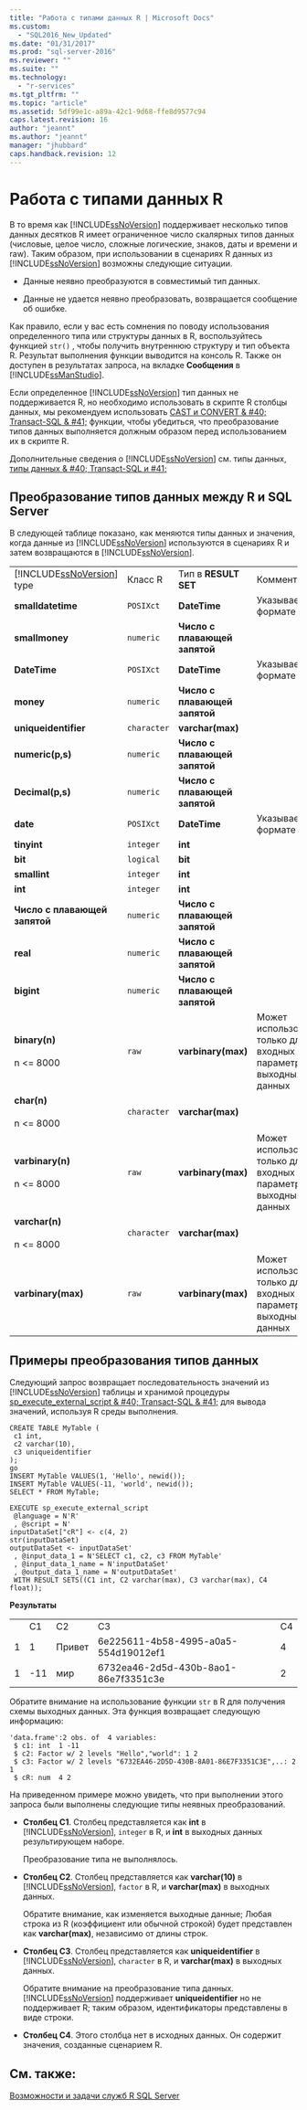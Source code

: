 ```yaml
---
title: "Работа с типами данных R | Microsoft Docs"
ms.custom: 
  - "SQL2016_New_Updated"
ms.date: "01/31/2017"
ms.prod: "sql-server-2016"
ms.reviewer: ""
ms.suite: ""
ms.technology: 
  - "r-services"
ms.tgt_pltfrm: ""
ms.topic: "article"
ms.assetid: 5df99e1c-a89a-42c1-9d68-ffe8d9577c94
caps.latest.revision: 16
author: "jeannt"
ms.author: "jeannt"
manager: "jhubbard"
caps.handback.revision: 12
---
```

# Работа с типами данных R
  В то время как [!INCLUDE[ssNoVersion](../../includes/ssnoversion-md.md)] поддерживает несколько типов данных десятков R имеет ограниченное число скалярных типов данных (числовые, целое число, сложные логические, знаков, даты и времени и raw). Таким образом, при использовании в сценариях R данных из  [!INCLUDE[ssNoVersion](../../includes/ssnoversion-md.md)] возможны следующие ситуации.  
  
-   Данные неявно преобразуются в совместимый тип данных.  
  
-   Данные не удается неявно преобразовать, возвращается сообщение об ошибке.  
  
 Как правило, если у вас есть сомнения по поводу использования определенного типа или структуры данных в R, воспользуйтесь функцией  `str()` , чтобы получить внутреннюю структуру и тип объекта R. Результат выполнения функции выводится на консоль R. Также он доступен в результатах запроса, на вкладке **Сообщения** в [!INCLUDE[ssManStudio](../../includes/ssmanstudio-md.md)].  
  
 Если определенное [!INCLUDE[ssNoVersion](../../includes/ssnoversion-md.md)] тип данных не поддерживается R, но необходимо использовать в скрипте R столбцы данных, мы рекомендуем использовать [CAST и CONVERT & #40; Transact-SQL & #41;](../../t-sql/functions/cast-and-convert-transact-sql.md) функции, чтобы убедиться, что преобразование типов данных выполняется должным образом перед использованием их в скрипте R.  
  
 Дополнительные сведения о [!INCLUDE[ssNoVersion](../../includes/ssnoversion-md.md)] см. типы данных, [типы данных & #40; Transact-SQL и #41;](../../t-sql/data-types/data-types-transact-sql.md)  
  
## Преобразование типов данных между R и SQL Server  
 В следующей таблице показано, как меняются типы данных и значения, когда данные из [!INCLUDE[ssNoVersion](../../includes/ssnoversion-md.md)] используются в сценариях R и затем возвращаются в [!INCLUDE[ssNoVersion](../../includes/ssnoversion-md.md)].  
  
|||||  
|-|-|-|-|  
|[!INCLUDE[ssNoVersion](../../includes/ssnoversion-md.md)] type|Класс R|Тип в **RESULT SET**|Комментарии|  
|**smalldatetime**|`POSIXct`|**DateTime**|Указывается в формате GMT|  
|**smallmoney**|`numeric`|**Число с плавающей запятой**||  
|**DateTime**|`POSIXct`|**DateTime**|Указывается в формате GMT|  
|**money**|`numeric`|**Число с плавающей запятой**||  
|**uniqueidentifier**|`character`|**varchar(max)**||  
|**numeric(p,s)**|`numeric`|**Число с плавающей запятой**||  
|**Decimal(p,s)**|`numeric`|**Число с плавающей запятой**||  
|**date**|`POSIXct`|**DateTime**|Указывается в формате GMT|  
|**tinyint**|`integer`|**int**||  
|**bit**|`logical`|**bit**||  
|**smallint**|`integer`|**int**||  
|**int**|`integer`|**int**||  
|**Число с плавающей запятой**|`numeric`|**Число с плавающей запятой**||  
|**real**|`numeric`|**Число с плавающей запятой**||  
|**bigint**|`numeric`|**Число с плавающей запятой**||  
|**binary(n)**<br /><br /> n <= 8000|`raw`|**varbinary(max)**|Может использоваться только для входных параметров и выходных данных|  
|**char(n)**<br /><br /> n <= 8000|`character`|**varchar(max)**||  
|**varbinary(n)**<br /><br /> n <= 8000|`raw`|**varbinary(max)**|Может использоваться только для входных параметров и выходных данных|  
|**varchar(n)**<br /><br /> n <= 8000|`character`|**varchar(max)**||  
|**varbinary(max)**|`raw`|**varbinary(max)**|Может использоваться только для входных параметров и выходных данных|  
  
## Примеры преобразования типов данных  
 Следующий запрос возвращает последовательность значений из [!INCLUDE[ssNoVersion](../../includes/ssnoversion-md.md)] таблицы и хранимой процедуры  [sp_execute_external_script & #40; Transact-SQL & #41;](../../relational-databases/system-stored-procedures/sp-execute-external-script-transact-sql.md) для вывода значений, используя R среды выполнения.  
  
```  
CREATE TABLE MyTable (    
 c1 int,    
 c2 varchar(10),    
 c3 uniqueidentifier    
);    
go    
INSERT MyTable VALUES(1, 'Hello', newid());    
INSERT MyTable VALUES(-11, 'world', newid());    
SELECT * FROM MyTable;    
  
EXECUTE sp_execute_external_script    
 @language = N'R'    
 , @script = N'    
inputDataSet["cR"] <- c(4, 2)    
str(inputDataSet)    
outputDataSet <- inputDataSet'    
 , @input_data_1 = N'SELECT c1, c2, c3 FROM MyTable'    
 , @input_data_1_name = N'inputDataSet'    
 , @output_data_1_name = N'outputDataSet'    
 WITH RESULT SETS((C1 int, C2 varchar(max), C3 varchar(max), C4 float));  
```  
  
 **Результаты**  
  
||||||  
|-|-|-|-|-|  
||C1|C2|C3|C4|  
|1|1|Привет|6e225611-4b58-4995-a0a5-554d19012ef1|4|  
|1|-11|мир|6732ea46-2d5d-430b-8ao1-86e7f3351c3e|2|  
  
 Обратите внимание на использование функции `str` в R для получения схемы выходных данных. Эта функция возвращает следующую информацию:  
  
```  
'data.frame':2 obs. of  4 variables:   
 $ c1: int  1 -11   
 $ c2: Factor w/ 2 levels "Hello","world": 1 2   
 $ c3: Factor w/ 2 levels "6732EA46-2D5D-430B-8A01-86E7F3351C3E",..: 2 1   
 $ cR: num  4 2  
```  
  
 На приведенном примере можно увидеть, что при выполнении этого запроса были выполнены следующие типы неявных преобразований.  
  
-   **Столбец C1**. Столбец представляется как **int** в [!INCLUDE[ssNoVersion](../../includes/ssnoversion-md.md)], `integer` в R, и **int** в выходных данных результирующем наборе.  
  
     Преобразование типа не выполнялось.  
  
-   **Столбец C2**. Столбец представляется как **varchar(10)** в [!INCLUDE[ssNoVersion](../../includes/ssnoversion-md.md)], `factor` в R, и **varchar(max)** в выходных данных.  
  
     Обратите внимание, как изменяется выходные данные; Любая строка из R (коэффициент или обычной строкой) будет представлен как **varchar(max)**, независимо от длины строк.  
  
-   **Столбец C3**.  Столбец представляется как **uniqueidentifier** в [!INCLUDE[ssNoVersion](../../includes/ssnoversion-md.md)], `character` в R, и **varchar(max)** в выходных данных.  
  
     Обратите внимание на преобразование типа данных. [!INCLUDE[ssNoVersion](../../includes/ssnoversion-md.md)] поддерживает **uniqueidentifier** но не поддерживает R; таким образом, идентификаторы представлены в виде строки.  
  
-   **Столбец C4**. Этого столбца нет в исходных данных. Он содержит значения, созданные сценарием R.  
 
 ## См. также:
 [Возможности и задачи служб R SQL Server](../../advanced-analytics/r-services/sql-server-r-services-features-and-tasks.md)
  
  
